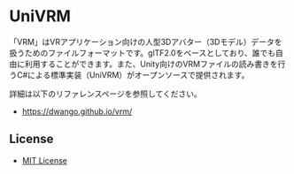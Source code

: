 # UniVRM

「VRM」はVRアプリケーション向けの人型3Dアバター（3Dモデル）データを扱うためのファイルフォーマットです。glTF2.0をベースとしており、誰でも自由に利用することができます。また、Unity向けのVRMファイルの読み書きを行うC#による標準実装（UniVRM）がオープンソースで提供されます。

詳細は以下のリファレンスページを参照してください。

* https://dwango.github.io/vrm/

## License

* [MIT License](./LICENSE.txt)
